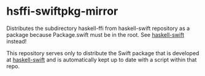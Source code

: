 # hsffi-swiftpkg-mirror
Distributes the subdirectory haskell-ffi from haskell-swift repository as a package because Package.swift must be in the root. See [haskell-swift](https://github.com/alt-romes/haskell-swift) instead!

This repository serves only to distribute the Swift package that is developed at [haskell-swift](https://github.com/alt-romes/haskell-swift) and is automatically kept up to date with a script within that repo.
